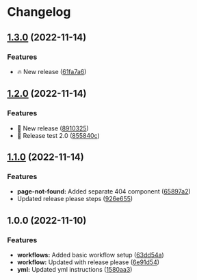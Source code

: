 # Changelog

## [1.3.0](https://github.com/vladyslavKucheruk/web-chat/compare/v1.2.0...v1.3.0) (2022-11-14)


### Features

* :fire: New release ([61fa7a6](https://github.com/vladyslavKucheruk/web-chat/commit/61fa7a6d383efa5f46efc53ab052cbfc335d452b))

## [1.2.0](https://github.com/vladyslavKucheruk/web-chat/compare/v1.1.0...v1.2.0) (2022-11-14)


### Features

* :rocket: New release ([8910325](https://github.com/vladyslavKucheruk/web-chat/commit/8910325f16ce74cc0e66dcf9ad29f16091976534))
* :rocket: Release test 2.0 ([855840c](https://github.com/vladyslavKucheruk/web-chat/commit/855840ce052816fd9aff7dd6602122cd6177c356))

## [1.1.0](https://github.com/vladyslavKucheruk/web-chat/compare/v1.0.0...v1.1.0) (2022-11-14)


### Features

* **page-not-found:** Added separate 404 component ([65897a2](https://github.com/vladyslavKucheruk/web-chat/commit/65897a2ea7697e1dc60e89db133164083fa595da))
* Updated release please steps ([926e655](https://github.com/vladyslavKucheruk/web-chat/commit/926e6558a46bfe88908ce3f237742fb90fa8b29b))

## 1.0.0 (2022-11-10)


### Features

* **workflows:** Added basic workflow setup ([63dd54a](https://github.com/vladyslavKucheruk/web-chat/commit/63dd54a6ecf04c6fa880610a12c362b5b19a5382))
* **workflow:** Updated with release please ([6e91d54](https://github.com/vladyslavKucheruk/web-chat/commit/6e91d5496e875106cbc73e9b05fb4e1ffd99985c))
* **yml:** Updated yml instructions ([1580aa3](https://github.com/vladyslavKucheruk/web-chat/commit/1580aa3b5f18d0ac45f67acbc079ab4fc5b386fd))
